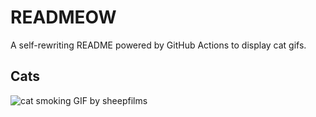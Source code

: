 # READMEOW

A self-rewriting README powered by GitHub Actions to display cat gifs.

## Cats

![cat smoking GIF by sheepfilms](https://media4.giphy.com/media/l0ExdMHUDKteztyfe/200.gif?cid=9acd02da0m89r6ve1ie6mv8ndf2oxrz0heb6t04s816kdp2v&ep=v1_gifs_search&rid=200.gif&ct=g)

